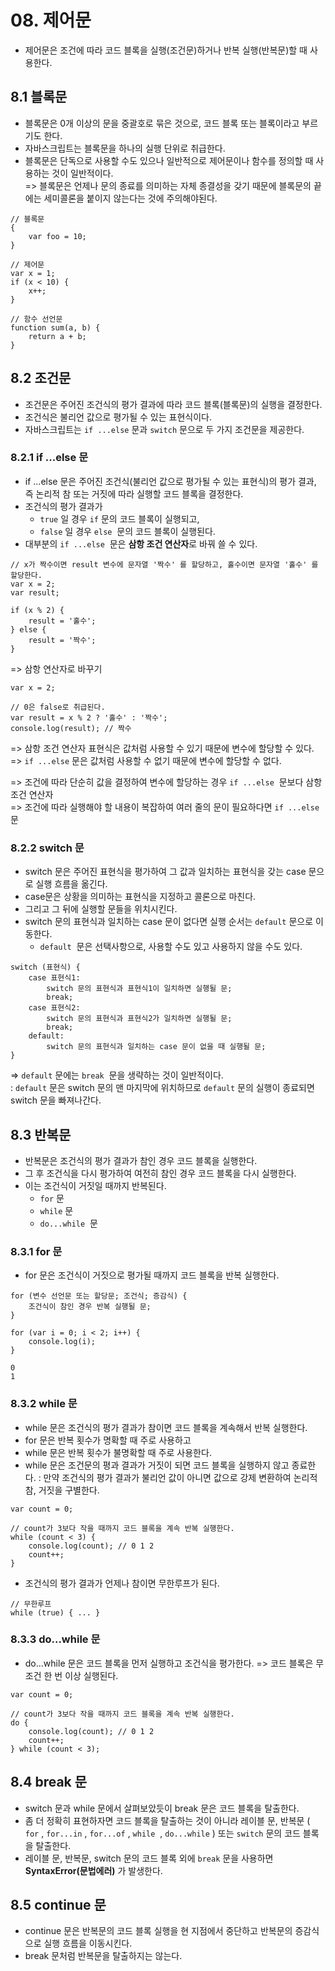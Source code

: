 # 08. 제어문
- 제어문은 조건에 따라 코드 블록을 실행(조건문)하거나 반복 실행(반복문)할 때 사용한다.

## 8.1 블록문
- 블록문은 0개 이상의 문을 중괄호로 묶은 것으로, 코드 블록 또는 블록이라고 부르기도 한다.
- 자바스크립트는 블록문을 하나의 실행 단위로 취급한다.
- 블록문은 단독으로 사용할 수도 있으나 일반적으로 제어문이나 함수를 정의할 때 사용하는 것이 일반적이다. <br>
=> 블록문은 언제나 문의 종료를 의미하는 자체 종결성을 갖기 때문에 블록문의 끝에는 세미콜론을 붙이지 않는다는 것에 주의해야된다.

```
// 블록문
{
    var foo = 10;
}

// 제어문
var x = 1;
if (x < 10) {
    x++;
}

// 함수 선언문
function sum(a, b) {
    return a + b;
}
```

## 8.2 조건문
- 조건문은 주어진 조건식의 평가 결과에 따라 코드 블록(블록문)의 실행을 결정한다.
- 조건식은 불리언 값으로 평가될 수 있는 표현식이다.
- 자바스크립트는 `if ...else` 문과 `switch` 문으로 두 가지 조건문을 제공한다.

### 8.2.1 if ...else 문
- if ...else 문은 주어진 조건식(불리언 값으로 평가될 수 있는 표현식)의 평가 결과, 즉 논리적 참 또는 거짓에 따라 실행할 코드 블록을 결정한다.
- 조건식의 평가 결과가 
  - `true` 일 경우 `if` 문의 코드 블록이 실행되고,
  - `false` 일 경우 `else`  문의 코드 블록이 실행된다.
- 대부분의 `if ...else`  문은 **삼항 조건 연산자**로 바꿔 쓸 수 있다.

```
// x가 짝수이면 result 변수에 문자열 '짝수' 를 할당하고, 홀수이면 문자열 '홀수' 를 할당한다.
var x = 2;
var result;

if (x % 2) {
    result = '홀수';
} else {
    result = '짝수';
}
```

=> 삼항 연산자로 바꾸기

```
var x = 2;

// 0은 false로 취급된다.
var result = x % 2 ? '홀수' : '짝수';
console.log(result); // 짝수
```

=> 삼항 조건 연산자 표현식은 값처럼 사용할 수 있기 때문에 변수에 할당할 수 있다. <br>
=> `if ...else` 문은 값처럼 사용할 수 없기 때문에 변수에 할당할 수 없다. <br>

=> 조건에 따라 단순히 값을 결정하여 변수에 할당하는 경우 `if ...else`  문보다 삼항 조건 연산자 <br>
=> 조건에 따라 실행해야 할 내용이 복잡하여 여러 줄의 문이 필요하다면 `if ...else` 문  <br>


### 8.2.2 switch 문
- switch 문은 주어진 표현식을 평가하여 그 값과 일치하는 표현식을 갖는 case 문으로 실행 흐름을 옮긴다.
- case문은 상황을 의미하는 표현식을 지정하고 콜론으로 마친다.
- 그리고 그 뒤에 실행할 문들을 위치시킨다.
- switch 문의 표현식과 일치하는 case 문이 없다면 실행 순서는 `default` 문으로 이동한다.
  - `default`  문은 선택사항으로, 사용할 수도 있고 사용하지 않을 수도 있다.

```
switch (표현식) {
    case 표현식1:
        switch 문의 표현식과 표현식1이 일치하면 실행될 문;
        break;
    case 표현식2:
        switch 문의 표현식과 표현식2가 일치하면 실행될 문;
        break;
    default:
        switch 문의 표현식과 일치하는 case 문이 없을 때 실행될 문;
}
```
=> `default` 문에는 `break`  문을 생략하는 것이 일반적이다. <br>
: `default` 문은 switch 문의 맨 마지막에 위치하므로 `default` 문의 실행이 종료되면 switch 문을 빠져나간다.


## 8.3 반복문
- 반복문은 조건식의 평가 결과가 참인 경우 코드 블록을 실행한다.
- 그 후 조건식을 다시 평가하여 여전히 참인 경우 코드 블록을 다시 실행한다.
- 이는 조건식이 거짓일 때까지 반복된다.
  - `for` 문
  - `while` 문
  - `do...while`  문

### 8.3.1 for 문
- for 문은 조건식이 거짓으로 평가될 때까지 코드 블록을 반복 실행한다.

```
for (변수 선언문 또는 할당문; 조건식; 증감식) {
    조건식이 참인 경우 반복 실행될 문;
}
```

```
for (var i = 0; i < 2; i++) {
    console.log(i);
}
```
```
0
1
```

### 8.3.2 while 문
- while 문은 조건식의 평가 결과가 참이면 코드 블록을 계속해서 반복 실행한다.
- for 문은 반복 횟수가 명확할 때 주로 사용하고
- while 문은 반복 횟수가 불명확할 때 주로 사용한다.
- while 문은 조건문의 평과 결과가 거짓이 되면 코드 블록을 실행하지 않고 종료한다.
: 만약 조건식의 평가 결과가 불리언 값이 아니면 값으로 강제 변환하여 논리적 참, 거짓을 구별한다.

```
var count = 0;

// count가 3보다 작을 때까지 코드 블록을 계속 반복 실행한다.
while (count < 3) {
    console.log(count); // 0 1 2
    count++;
}
```

- 조건식의 평가 결과가 언제나 참이면 무한루프가 된다.
```
// 무한루프
while (true) { ... }
```

### 8.3.3 do...while 문
- do...while 문은 코드 블록을 먼저 실행하고 조건식을 평가한다.
=> 코드 블록은 무조건 한 번 이상 실행된다.

```
var count = 0;

// count가 3보다 작을 때까지 코드 블록을 계속 반복 실행한다.
do {
    console.log(count); // 0 1 2
    count++;
} while (count < 3);
```

## 8.4 break 문
- switch 문과 while 문에서 살펴보았듯이 break 문은 코드 블록을 탈출한다.
- 좀 더 정확히 표현하자면 코드 블록을 탈출하는 것이 아니라 레이블 문, 반복문 ( `for` , `for...in` , `for...of` , `while`  , `do...while` ) 또는 `switch` 문의 코드 블록을 탈출한다.
- 레이블 문, 반복문, switch 문의 코드 블록 외에 `break` 문을 사용하면 **SyntaxError(문법에러)** 가 발생한다.


## 8.5 continue 문
- continue 문은 반복문의 코드 블록 실행을 현 지점에서 중단하고 반복문의 증감식으로 실행 흐름을 이동시킨다.
- break 문처럼 반복문을 탈출하지는 않는다.

